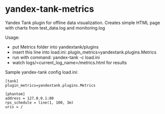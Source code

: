 # yandex-tank-metrics
Yandex Tank plugin for offline data visualization.
Creates simple HTML page with charts from test_data.log and monitoring.log

Usage:
- put Metrics folder into yandextank/plugins
- insert this line into load.ini: plugin_metrics=yandextank.plugins.Metrics
- run with command: yandex-tank -c load.ini
- watch logs/<current_log_name>/metrics.html for results

Sample yandex-tank config load.ini:

    [tank]
    plugin_metrics=yandextank.plugins.Metrics

    [phantom]
    address = 127.0.0.1:80
    rps_schedule = line(1, 100, 3m)
    uris = /
